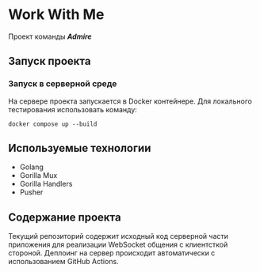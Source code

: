 # Work With Me

Проект команды _**Admire**_

## Запуск проекта

### Запуск в серверной среде

На сервере проекта запускается в Docker контейнере. Для локального тестирования использовать команду:

`docker compose up --build`

## Используемые технологии

- Golang
- Gorilla Mux
- Gorilla Handlers
- Pusher

## Содержание проекта

Текущий репозиторий содержит исходный код серверной части приложения для реализации WebSocket общения с клиентсткой стороной.
Деплоинг на сервер происходит автоматически с использованием GitHub Actions.